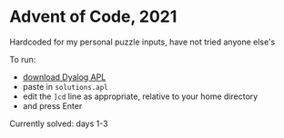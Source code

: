 # Advent of Code, 2021

Hardcoded for my personal puzzle inputs, have not tried anyone else's

To run:
- [download Dyalog APL](https://www.dyalog.com/download-zone.htm?p=download)
- paste in `solutions.apl`
- edit the `]cd` line as appropriate, relative to your home directory
- and press Enter

Currently solved: days 1-3

